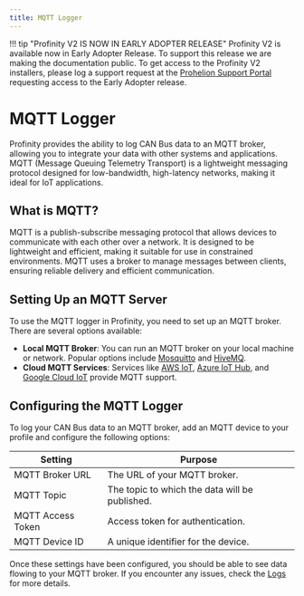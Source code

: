 ```yaml
---
title: MQTT Logger
---
```


!!! tip "Profinity V2 IS NOW IN EARLY ADOPTER RELEASE"
    Profinity V2 is available now in Early Adopter Release.  To support this release we are making the documentation public.  To get access to the Profinity V2 installers, please log a support request at the [Prohelion Support Portal](https://prohelion.atlassian.net/servicedesk/customer/portals) requesting access to the Early Adopter release.

# MQTT Logger

Profinity provides the ability to log CAN Bus data to an MQTT broker, allowing you to integrate your data with other systems and applications. MQTT (Message Queuing Telemetry Transport) is a lightweight messaging protocol designed for low-bandwidth, high-latency networks, making it ideal for IoT applications.

## What is MQTT?

MQTT is a publish-subscribe messaging protocol that allows devices to communicate with each other over a network. It is designed to be lightweight and efficient, making it suitable for use in constrained environments. MQTT uses a broker to manage messages between clients, ensuring reliable delivery and efficient communication.

## Setting Up an MQTT Server

To use the MQTT logger in Profinity, you need to set up an MQTT broker. There are several options available:

- **Local MQTT Broker**: You can run an MQTT broker on your local machine or network. Popular options include [Mosquitto](https://mosquitto.org/) and [HiveMQ](https://www.hivemq.com/).
- **Cloud MQTT Services**: Services like [AWS IoT](https://aws.amazon.com/iot/), [Azure IoT Hub](https://azure.microsoft.com/en-us/services/iot-hub/), and [Google Cloud IoT](https://cloud.google.com/iot) provide MQTT support.

## Configuring the MQTT Logger

To log your CAN Bus data to an MQTT broker, add an MQTT device to your profile and configure the following options:

| Setting               | Purpose                                                               |
| --------------------- | --------------------------------------------------------------------- |
| MQTT Broker URL       | The URL of your MQTT broker.                                          |
| MQTT Topic            | The topic to which the data will be published.                        |
| MQTT Access Token     | Access token for authentication.                                      |
| MQTT Device ID        | A unique identifier for the device.                                   |

Once these settings have been configured, you should be able to see data flowing to your MQTT broker. If you encounter any issues, check the [Logs](../../Getting_Started/Profinity_Log.md) for more details.